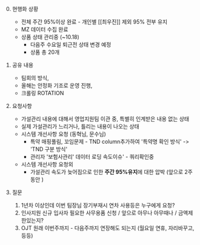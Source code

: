 00. 현행화 상황
	- 전체 주간 95%이상 완료 - 개인별 [[최우진]] 제외 95% 전부 유지 
	- MZ 데이터 수집 완료 
	- 상품 상태 관리중 (~10.18)
		- 다음주 수요일 퇴근전 상태 변경 예정
		- 상품 총 20개 

1. 공유 내용 
	- 팀회의 방식, 
	- 올해는 안정화 기조로 운영 진행, 
	- 크롤링 ROTATION

2. 요청사항 
	- 가설관리 내용에 대해서 영업지원팀 이관 중, 특별히 인계받은 내용 없는 상태
	- 실제 가설관리가 느리거나, 틀리는 내용이 나오는 상태
	- 시스템 개선사항 요청 (동혁님, 문수님)
		- 특약 매핑풀림, 꼬임문제 - TND column추가하여 '특약명 확인 방식' -> 'TND 구분 방식' 
		- 관리자 '보험사관리' 데이터 로딩 속도이슈' - 쿼리확인중 
	- 시스템 개선사항 요청외 
		- 가설관리 속도가 늦어짐으로 인한 **주간 95%유지**에 대한 압박 (앞으로 2주동안 )

3. 질문
	1. 1년차 이상인데 이번 팀장님 장기부재시 연차 사용등은 누구에게 요청?
	2. 인사지원 신규 입사자 필요한 사무용품 신청 / 앞으로 아무나 아무때나 / 금액제한있는지?
	3. OJT 원래 이번주까지 - 다음주까지 연장해도 되는지 (월요일 연휴, 자리바꾸고, 등등)
